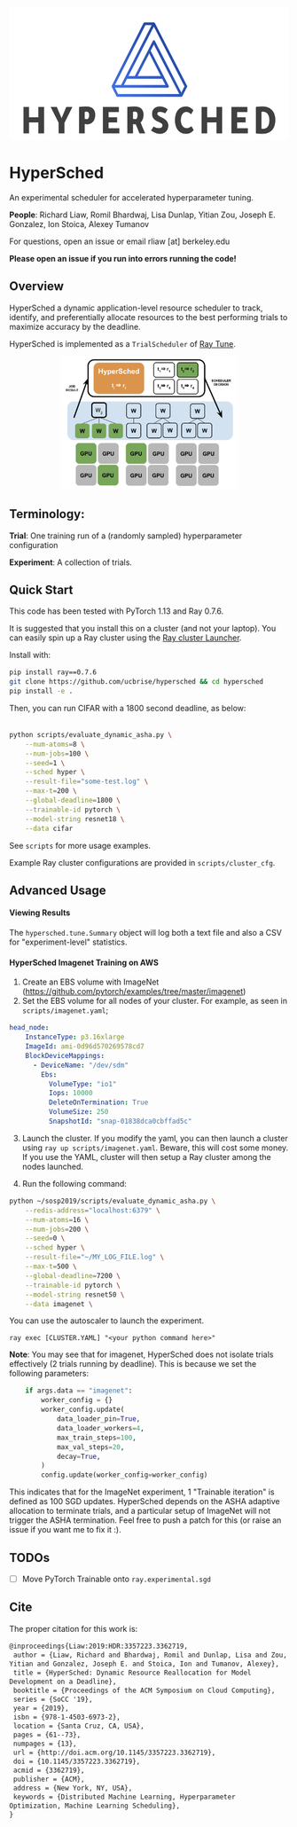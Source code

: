 <div align="center">
   <p align="center"> <img src="figs/hypersched-logo.png" height=240p weight=320px><br></p>
</div>

# HyperSched

An experimental scheduler for accelerated hyperparameter tuning.

**People**: Richard Liaw, Romil Bhardwaj, Lisa Dunlap, Yitian Zou, Joseph E. Gonzalez, Ion Stoica, Alexey Tumanov

For questions, open an issue or email rliaw [at] berkeley.edu

**Please open an issue if you run into errors running the code!**

## Overview

HyperSched a dynamic application-level resource scheduler to track, identify, and preferentially allocate resources to the best performing trials to maximize accuracy by the deadline.

HyperSched is implemented as a `TrialScheduler` of [Ray Tune](http://tune.io/).

<div align="center">
   <p align="center"> <img src="figs/scheduler.png" height=240p><br></p>
</div>

## Terminology:

**Trial**: One training run of a (randomly sampled) hyperparameter configuration

**Experiment**: A collection of trials.

## Quick Start

This code has been tested with PyTorch 1.13 and Ray 0.7.6.

It is suggested that you install this on a cluster (and not your laptop).  You can easily spin up a Ray cluster using the [Ray cluster Launcher](https://ray.readthedocs.io/en/latest/autoscaling.html).

Install with:

```bash
pip install ray==0.7.6
git clone https://github.com/ucbrise/hypersched && cd hypersched
pip install -e .
```

Then, you can run CIFAR with a 1800 second deadline, as below:

```bash

python scripts/evaluate_dynamic_asha.py \
    --num-atoms=8 \
    --num-jobs=100 \
    --seed=1 \
    --sched hyper \
    --result-file="some-test.log" \
    --max-t=200 \
    --global-deadline=1800 \
    --trainable-id pytorch \
    --model-string resnet18 \
    --data cifar
```
See `scripts` for more usage examples. 

Example Ray cluster configurations are provided in `scripts/cluster_cfg`.

## Advanced Usage


#### Viewing Results
The `hypersched.tune.Summary` object will log both a text file and also a CSV for "experiment-level" statistics.

#### HyperSched Imagenet Training on AWS

1. Create an EBS volume with ImageNet (https://github.com/pytorch/examples/tree/master/imagenet)
2. Set the EBS volume for all nodes of your cluster. For example, as seen in `scripts/imagenet.yaml`;

```yaml
head_node:
    InstanceType: p3.16xlarge
    ImageId: ami-0d96d570269578cd7
    BlockDeviceMappings:
      - DeviceName: "/dev/sdm"
        Ebs:
          VolumeType: "io1"
          Iops: 10000
          DeleteOnTermination: True
          VolumeSize: 250
          SnapshotId: "snap-01838dca0cbffad5c"

```

3. Launch the cluster. If you modify the yaml, you can then launch a cluster using `ray up scripts/imagenet.yaml`. Beware, this will cost some money. If you use the YAML, cluster will then setup a Ray cluster among the nodes launched.

3. Run the following command:

```bash
python ~/sosp2019/scripts/evaluate_dynamic_asha.py \
    --redis-address="localhost:6379" \
    --num-atoms=16 \
    --num-jobs=200 \
    --seed=0 \
    --sched hyper \
    --result-file="~/MY_LOG_FILE.log" \
    --max-t=500 \
    --global-deadline=7200 \
    --trainable-id pytorch \
    --model-string resnet50 \
    --data imagenet \
```

You can use the autoscaler to launch the experiment.

```
ray exec [CLUSTER.YAML] "<your python command here>"
```

**Note**: You may see that for imagenet, HyperSched does not isolate trials effectively (2 trials running by deadline). This is because we set the following parameters:

```python
    if args.data == "imagenet":
        worker_config = {}
        worker_config.update(
            data_loader_pin=True,
            data_loader_workers=4,
            max_train_steps=100,
            max_val_steps=20,
            decay=True,
        )
        config.update(worker_config=worker_config)
```

This indicates that for the ImageNet experiment, 1 "Trainable iteration" is defined as 100 SGD updates. HyperSched depends on the ASHA adaptive allocation to terminate trials, and a particular setup of ImageNet will not trigger the ASHA termination. Feel free to push a patch for this (or raise an issue if you want me to fix it :).

## TODOs

- [ ] Move PyTorch Trainable onto `ray.experimental.sgd`

## Cite

The proper citation for this work is: 
```
@inproceedings{Liaw:2019:HDR:3357223.3362719,
 author = {Liaw, Richard and Bhardwaj, Romil and Dunlap, Lisa and Zou, Yitian and Gonzalez, Joseph E. and Stoica, Ion and Tumanov, Alexey},
 title = {HyperSched: Dynamic Resource Reallocation for Model Development on a Deadline},
 booktitle = {Proceedings of the ACM Symposium on Cloud Computing},
 series = {SoCC '19},
 year = {2019},
 isbn = {978-1-4503-6973-2},
 location = {Santa Cruz, CA, USA},
 pages = {61--73},
 numpages = {13},
 url = {http://doi.acm.org/10.1145/3357223.3362719},
 doi = {10.1145/3357223.3362719},
 acmid = {3362719},
 publisher = {ACM},
 address = {New York, NY, USA},
 keywords = {Distributed Machine Learning, Hyperparameter Optimization, Machine Learning Scheduling},
}
```
